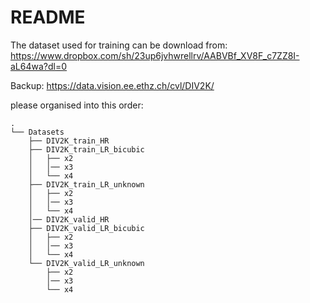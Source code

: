 # README

The dataset used for training can be download from:
https://www.dropbox.com/sh/23up6jvhwrellrv/AABVBf_XV8F_c7ZZ8I-aL64wa?dl=0

Backup: https://data.vision.ee.ethz.ch/cvl/DIV2K/ 


please organised into this order:
```
.
└── Datasets
    ├── DIV2K_train_HR
    ├── DIV2K_train_LR_bicubic
    │   ├── x2
    │   │── x3
    │   └── x4
    ├── DIV2K_train_LR_unknown
    │   ├── x2
    │   │── x3  
    │   └── x4
    │── DIV2K_valid_HR
    ├── DIV2K_valid_LR_bicubic
    │   ├── x2
    │   │── x3  
    │   └── x4
    └── DIV2K_valid_LR_unknown
        ├── x2
        │── x3  
        └── x4
```
